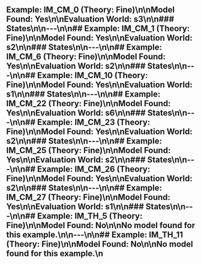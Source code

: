 ## Example: IM_CM_0 (Theory: Fine)\n\n**Model Found**: Yes\n\n**Evaluation World**: s3\n\n### States\n\n---\n\n## Example: IM_CM_1 (Theory: Fine)\n\n**Model Found**: Yes\n\n**Evaluation World**: s2\n\n### States\n\n---\n\n## Example: IM_CM_6 (Theory: Fine)\n\n**Model Found**: Yes\n\n**Evaluation World**: s2\n\n### States\n\n---\n\n## Example: IM_CM_10 (Theory: Fine)\n\n**Model Found**: Yes\n\n**Evaluation World**: s1\n\n### States\n\n---\n\n## Example: IM_CM_22 (Theory: Fine)\n\n**Model Found**: Yes\n\n**Evaluation World**: s6\n\n### States\n\n---\n\n## Example: IM_CM_23 (Theory: Fine)\n\n**Model Found**: Yes\n\n**Evaluation World**: s2\n\n### States\n\n---\n\n## Example: IM_CM_25 (Theory: Fine)\n\n**Model Found**: Yes\n\n**Evaluation World**: s2\n\n### States\n\n---\n\n## Example: IM_CM_26 (Theory: Fine)\n\n**Model Found**: Yes\n\n**Evaluation World**: s2\n\n### States\n\n---\n\n## Example: IM_CM_27 (Theory: Fine)\n\n**Model Found**: Yes\n\n**Evaluation World**: s1\n\n### States\n\n---\n\n## Example: IM_TH_5 (Theory: Fine)\n\n**Model Found**: No\n\nNo model found for this example.\n\n---\n\n## Example: IM_TH_11 (Theory: Fine)\n\n**Model Found**: No\n\nNo model found for this example.\n